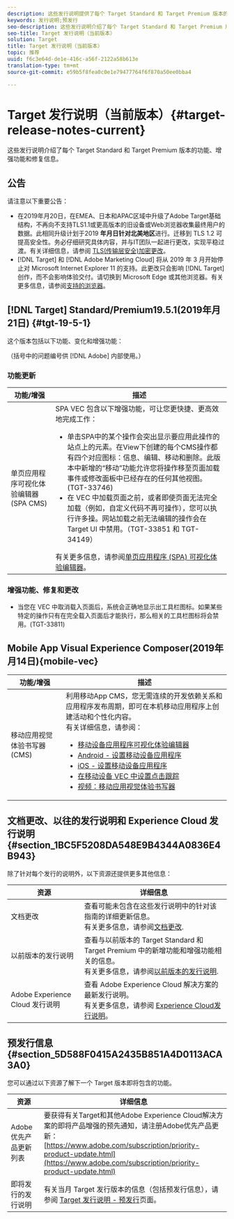 ```yaml
---
description: 这些发行说明提供了每个 Target Standard 和 Target Premium 版本的功能、增强、修复问题和已知问题等信息。
keywords: 发行说明;预发行
seo-description: 这些发行说明介绍了每个 Target Standard 和 Target Premium 版本的功能、增强功能、修复信息和已知问题。
seo-title: Target 发行说明（当前版本）
solution: Target
title: Target 发行说明（当前版本）
topic: 推荐
uuid: f6c3e64d-de1e-416c-a56f-2122a58b613e
translation-type: tm+mt
source-git-commit: e59b5f8fea0c0e1e79477764f6f870a50ee0bba4

---
```



# Target 发行说明（当前版本）{#target-release-notes-current}

这些发行说明介绍了每个 Target Standard 和 Target Premium 版本的功能、增强功能和修复信息。

## 公告

请注意以下重要公告：

* 在2019年月20日，在EMEA、日本和APAC区域中升级了Adobe Target基础结构，不再向不支持TLS1.1或更高版本的旧设备或Web浏览器收集最终用户的数据。此相同升级计划于2019 **年月日针对北美地区**进行。迁移到 TLS 1.2 可提高安全性。务必仔细研究具体内容，并与IT团队一起进行更改，实现平稳过渡。有关详细信息，请参阅 [TLS(传输层安全)加密更改](/help/c-implementing-target/c-considerations-before-you-implement-target/tls-transport-layer-security-encryption.md)。
* [!DNL Target] 和 [!DNL Adobe Marketing Cloud] 将从 2019 年 3 月开始停止对 Microsoft Internet Explorer 11 的支持。此更改只会影响 [!DNL Target] 创作，而不会影响体验交付。请切换到 Microsoft Edge 或其他浏览器。有关更多信息，请参阅[支持的浏览器](/help/c-implementing-target/c-considerations-before-you-implement-target/supported-browsers.md)。

## [!DNL Target] Standard/Premium19.5.1(2019年月21日) {#tgt-19-5-1}

这个版本包括以下功能、变化和增强功能：

（括号中的问题编号供 [!DNL Adobe] 内部使用。）

### 功能更新

| 功能/增强 | 描述 |
| --- | --- |
| 单页应用程序可视化体验编辑器(SPA CMS) | SPA VEC 包含以下增强功能，可让您更快捷、更高效地完成工作：<ul><li>单击SPA中的某个操作会突出显示要应用此操作的站点上的元素。在View下创建的每个CMS操作都有四个对应图标：信息、编辑、移动和删除。此版本中新增的“移动”功能允许您将操作移至页面加载事件或修改面板中已经存在的任何其他视图。(TGT-33746)</li><li>在 VEC 中加载页面之前，或者即使页面无法完全加载（例如，自定义代码不再可操作），您可以执行许多操。网站加载之前无法编辑的操作会在 Target UI 中禁用。（TGT-33851 和 TGT-34149）</li></ul>有关更多信息，请参阅[单页应用程序 (SPA) 可视化体验编辑器](/help/c-experiences/spa-visual-experience-composer.md)。 |

### 增强功能、修复和更改

* 当您在 VEC 中取消载入页面后，系统会正确地显示出工具栏图标。如果某些特定的操作只有在完全载入页面后才能执行，那么相关的工具栏图标将会禁用。(TGT-33811)

## Mobile App Visual Experience Composer(2019年月14日){mobile-vec}

| 功能/增强 | 描述 |
| --- | --- |
| 移动应用视觉体验书写器(CMS) | 利用移动App CMS，您无需连续的开发依赖关系和应用程序发布周期，即可在本机移动应用程序上创建活动和个性化内容。<br>有关详细信息，请参阅：<ul><li>[移动设备应用程序可视化体验编辑器](/help/c-target-mobile-app/c-mobile-visual-experience-composer/mobile-visual-experience-composer.md)</li><li>[Android - 设置移动设备应用程序](/help/c-target-mobile-app/c-mobile-visual-experience-composer/mobile-visual-experience-composer-android.md)</li><li>[iOS - 设置移动设备应用程序](/help/c-target-mobile-app/c-mobile-visual-experience-composer/mobile-visual-experience-composer-ios.md)</li><li>[在移动设备 VEC 中设置点击跟踪](/help/c-target-mobile-app/c-mobile-visual-experience-composer/set-up-click-tracking-in-the-mobile-vec.md)</li><li>[视频：移动应用视觉体验书写器](/help/c-target-mobile-app/c-mobile-visual-experience-composer/mobile-visual-experience-composer.md#video)</li></ul> |

## 文档更改、以往的发行说明和 Experience Cloud 发行说明 {#section_1BC5F5208DA548E9B4344A0836E4B943}

除了针对每个发行的说明外，以下资源还提供更多其他信息：

| 资源 | 详细信息 |
|--- |--- |
| 文档更改 | 查看可能未包含在这些发行说明中的针对该指南的详细更新信息。<br>有关更多信息，请参阅[文档更改](../r-release-notes/doc-change.md#reference_366123CF00994BACBBF9BBDF2C4D840C). |
| 以前版本的发行说明 | 查看与以前版本的 Target Standard 和 Target Premium 中的新增功能和增强功能相关的信息。<br>有关更多信息，请参阅[以前版本的发行说明](../r-release-notes/release-notes-for-previous-releases.md). |
| Adobe Experience Cloud 发行说明 | 查看 Adobe Experience Cloud 解决方案的最新发行说明。<br>有关更多信息，请参阅 [Experience Cloud发行说明](https://marketing.adobe.com/resources/help/en_US/whatsnew/)。 |

## 预发行信息 {#section_5D588F0415A2435B851A4D0113ACA3A0}

您可以通过以下资源了解下一个 Target 版本即将包含的功能。

| 资源 | 详细信息 |
|--- |--- |
| Adobe 优先产品更新列表 | 要获得有关Target和其他Adobe Experience Cloud解决方案的即将产品增强的预先通知，请注册Adobe优先产品更新：<br>[https://www.adobe.com/subscription/priority-product-update.html](https://www.adobe.com/subscription/priority-product-update.html) |
| 即将发行的发行说明 | 有关当月 Target 发行版本的信息（包括预发行信息），请参阅 [ Target 发行说明 - 预发行](/help/r-release-notes/target-release-notes.md)页面。 |